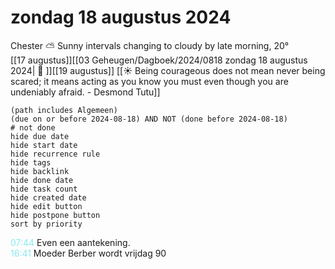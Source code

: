# zondag 18 augustus 2024

Chester ⛅ Sunny intervals changing to cloudy by late morning, 20°<br>[[17 augustus]][[03 Geheugen/Dagboek/2024/0818 zondag 18 augustus 2024| 📓 ]][[19 augustus]]
[[☀️ Being courageous does not mean never being scared; it means acting as you know you must even though you are undeniably afraid. - Desmond Tutu]]
```tasks
(path includes Algemeen)
(due on or before 2024-08-18) AND NOT (done before 2024-08-18)
# not done
hide due date
hide start date
hide recurrence rule
hide tags
hide backlink
hide done date
hide task count
hide created date
hide edit button
hide postpone button 
sort by priority 
```
<p style="padding-left: 2.7em; text-indent: -2.7em; margin: 0"><font color=#8be9f0>07:44</font>  Even een aantekening. </p>   
<p style="padding-left: 2.7em; text-indent: -2.7em; margin: 0"><font color=#8be9f0>16:41</font>  Moeder Berber wordt vrijdag 90 </p>   